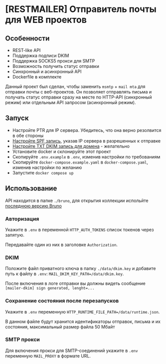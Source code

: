# [RESTMAILER] Отправитель почты для WEB проектов

## Особенности
- REST-like API
- Поддержка подписи DKIM
- Поддержка SOCKS5 прокси для SMTP
- Возможность получить статус отправки
- Синхронный и асинхронный API
- Dockerfile в комплекте

Данный проект был сделан, чтобы заменить `msmtp` + `mail mta` для отправки почты с веб-проектов.
Он позволяет отправлять письма и получать статус отправки сразу на месте по HTTP-API (синхронный режим) или отдельным API запросом (асинхронный режим).

## Запуск
- Настройте PTR для IP сервера. Убедитесь, что она верно резолвится в обе стороны
- [Настройте SPF запись](https://help.mail.ru/developers/notes/spf/), указав IP сервера в разрешенных к отправке
- [Настройте TXT DKIM запись для домена](https://help.mail.ru/developers/notes/dkim/) - желательно
- Установите docker и склонируйте этот проект
- Скопируйте `.env.example` в `.env`, изменив настройки по требованиям
- Скопируйте `docker-compose.example.yaml` в `docker-compose.yaml`, изменив настройки по желанию
- Запустите `docker compose up`

## Использование
API находится в папке `./bruno`, для открытия коллекции испольйте [последнюю версию Bruno](https://github.com/usebruno/bruno/releases/)

### Авторизация
Укажите в `.env` в переменной `HTTP_AUTH_TOKENS` список токенов через запятую.

Передавайте один из них в заголовке `Authorization`.

### DKIM
Положите файл приватного ключа в папку `./data/dkim.key` и 
 добавите путь к файлу в `.env`: `MAIL_DKIM_KEY_PATH=/data/dkim.key`.

После включения в логе отправки вы должны видеть сообщение 
 `[mailer-dkim] sign generated, lenght=...`

### Сохранение состояния после перезапусков
Укажите в `.env` переменную `HTTP_RUNTIME_FILE_PATH=/data/runtime.json`.

В данном файле будут хранится идентификаторы отправок, письма и их состояния, максимальный размер файла 50 Мбайт

### SMTP прокси
Для включения прокси для SMTP-соединений укажите в `.env` переменную `MAIL_PROXY` в формате URL.

